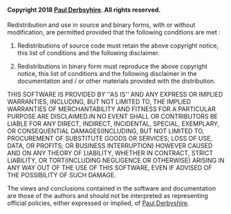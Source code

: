 #### Copyright 2018 [Paul Derbsyhire](mailto:dev@derbyshire.nl). All rights reserved.

Redistribution and use in source and binary forms, with or without modification, are permitted provided that the following conditions are met :

1. Redistributions of source code must retain the above copyright notice, this list of conditions and the following disclaimer.

2. Redistributions in binary form must reproduce the above copyright notice, this list of conditions and the following disclaimer in the documentation and / or other materials provided with the distribution.

THIS SOFTWARE IS PROVIDED BY <COPYRIGHT HOLDER> ''AS IS'' AND ANY EXPRESS OR IMPLIED WARRANTIES, INCLUDING, BUT NOT LIMITED TO, THE IMPLIED WARRANTIES OF MERCHANTABILITY AND FITNESS FOR A PARTICULAR PURPOSE ARE DISCLAIMED.IN NO EVENT SHALL <COPYRIGHT HOLDER> OR CONTRIBUTORS BE LIABLE FOR ANY DIRECT, INDIRECT, INCIDENTAL, SPECIAL, EXEMPLARY, OR CONSEQUENTIAL DAMAGES(INCLUDING, BUT NOT LIMITED TO, PROCUREMENT OF SUBSTITUTE GOODS OR SERVICES; LOSS OF USE, DATA, OR PROFITS; OR BUSINESS INTERRUPTION) HOWEVER CAUSED AND ON ANY THEORY OF LIABILITY, WHETHER IN CONTRACT, STRICT LIABILITY, OR TORT(INCLUDING NEGLIGENCE OR OTHERWISE) ARISING IN ANY WAY OUT OF THE USE OF THIS SOFTWARE, EVEN IF ADVISED OF THE POSSIBILITY OF SUCH DAMAGE.

The views and conclusions contained in the software and documentation are those of the
authors and should not be interpreted as representing official policies, either expressed
or implied, of [Paul Derbyshire](mailto:dev@derbyshire.nl).